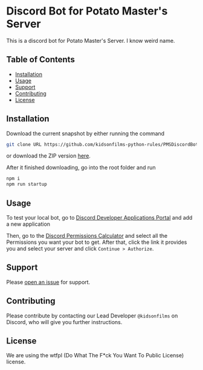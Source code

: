# Discord Bot for Potato Master's Server

This is a discord bot for Potato Master's Server. I know weird name.

## Table of Contents

- [Installation](#installation)
- [Usage](#usage)
- [Support](#support)
- [Contributing](#contributing)
- [License](#license)

## Installation

Download the current snapshot by either running the command

```sh
git clone URL https://github.com/kidsonfilms-python-rules/PMSDiscordBot.git
```
or download the ZIP version [here](https://github.com/kidsonfilms-python-rules/PMSDiscordBot/archive/master.zip).

After it finished downloading, go into the root folder and run 
```sh
npm i
npm run startup
```

## Usage

To test your local bot, go to [Discord Developer Applications Portal](discord.com/developers/applications) and add a new application

Then, go to the [Discord Permissions Calculator](https://discordapi.com/permissions.html) and select all the Permissions you want your bot to get. After that, click the link it provides you and select your server and click `Continue > Authorize`.
## Support

Please [open an issue](https://github.com/kidsonfilms-python-rules/PMSDiscordBot/issues/new) for support.

## Contributing

Please contribute by contacting our Lead Developer `@kidsonfilms` on Discord, who will give you further instructions.

## License
We are using the wtfpl (Do What The F*ck You Want To Public License) license.